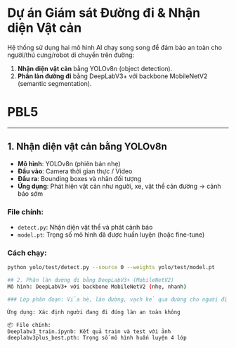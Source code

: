 # Dự án Giám sát Đường đi & Nhận diện Vật cản

Hệ thống sử dụng hai mô hình AI chạy song song để đảm bảo an toàn cho người/thú cưng/robot di chuyển trên đường:
1. **Nhận diện vật cản** bằng YOLOv8n (object detection).
2. **Phân làn đường đi** bằng DeepLabV3+ với backbone MobileNetV2 (semantic segmentation).
# PBL5

---

## 1. Nhận diện vật cản bằng YOLOv8n

- **Mô hình**: YOLOv8n (phiên bản nhẹ)
- **Đầu vào**: Camera thời gian thực / Video
- **Đầu ra**: Bounding boxes và nhãn đối tượng
- **Ứng dụng**: Phát hiện vật cản như người, xe, vật thể cản đường → cảnh báo sớm

### File chính:
- `detect.py`: Nhận diện vật thể và phát cảnh báo
- `model.pt`: Trọng số mô hình đã được huấn luyện (hoặc fine-tune)

### Cách chạy:
```bash
python yolo/test/detect.py --source 0 --weights yolo/test/model.pt

## 2. Phân làn đường đi bằng DeepLabV3+ (MobileNetV2)
Mô hình: DeepLabV3+ với backbone MobileNetV2 (nhẹ, nhanh)

### Lớp phân đoạn: Vỉa hè, làn đường, vạch kẻ qua đường cho người đi bộ, nền

Ứng dụng: Xác định người đang đi đúng làn an toàn không

📦 File chính:
Deeplabv3_train.ipynb: Kết quả train và test với ảnh 
deeplabv3plus_best.pth: Trọng số mô hình huấn luyện 4 lớp